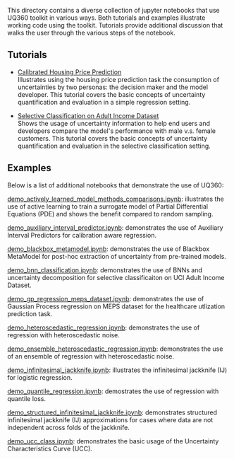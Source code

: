 This directory contains a diverse collection of jupyter notebooks that use UQ360 toolkit in various ways. Both tutorials and examples illustrate working code using the toolkit. Tutorials provide additional discussion that walks the user through the various steps of the notebook.

## Tutorials

- [Calibrated Housing Price Prediction](./tutorials/tutorial-synthetic_housing_dataset.ipynb)<br/>Illustrates using the housing price prediction task the consumption of uncertainties by two personas: the decision maker and the model developer. This tutorial covers the basic concepts of uncertainty quantification and evaluation in a simple regression setting.

- [Selective Classification on Adult Income Dataset](./tutorials/tutorial-adult_income_dataset.ipynb
)<br/> Shows the usage of uncertainty information to help end users and developers compare the model's performance with male v.s. female customers. This tutorial covers the basic concepts of uncertainty quantification and evaluation in the selective classification setting.

## Examples

Below is a list of additional notebooks that demonstrate the use of UQ360:

[demo_actively_learned_model_methods_comparisons.ipynb](./actively_learned_model/demo_actively_learned_model_methods_comparisons.ipynb): illustrates the use of active learning to train a surrogate model of Partial Differential Equations (PDE) and shows the benefit compared to random sampling.

[demo_auxiliary_interval_predictor.ipynb](./auxiliary_interval_predictor/demo_auxiliary_interval_predictor.ipynb): demonstrates the use of Auxiliary Interval Predictors for calibration aware regression.

[demo_blackbox_metamodel.ipynb](./blackbox_metamodel/demo_blackbox_metamodel.ipynb): demonstrates the use of Blackbox MetaModel for post-hoc extraction of uncertainty from pre-trained models.

[demo_bnn_classification.ipynb](./bnn_classification/demo_bnn_classification.ipynb
): demonstrates the use of BNNs and uncertainty decomposition for selective classificaiton on UCI Adult Income Dataset.

[demo_gp_regression_meps_dataset.ipynb](./gp_regression/demo_gp_regression_meps_dataset.ipynb
): demonstrates the use of Gaussian Process regression on MEPS dataset for the healthcare utlization prediction task.

[demo_heteroscedastic_regression.ipynb](./heteroscedastic_regression/demo_heteroscedastic_regression.ipynb
): demonstrates the use of regression with heteroscedastic noise.

[demo_ensemble_heteroscedastic_regression.ipynb](./ensemble_heteroscedastic_regression/demo_ensemble_heteroscedastic_regression.ipynb
): demonstrates the use of an ensemble of regression with heteroscedastic noise.

[demo_infinitesimal_jackknife.ipynb](./infinitesimal_jackknife/demo_infinitesimal_jackknife.ipynb): illustrates the infinitesimal jackknife (IJ) for logistic regression.

[demo_quantile_regression.ipynb](./quantile_regression/demo_quantile_regression.ipynb
): demostrates the use of regression with quantile loss.

[demo_structured_infinitesimal_jackknife.ipynb](./infinitesimal_jackknife/demo_structured_infinitesimal_jackknife.ipynb): demonstrates structured infinitesimal jackknife (IJ) approximations for cases where data are not independent across folds of the jackknife.

[demo_ucc_class.ipynb](./ucc_metric/demo_ucc_class.ipynb): demonstrates the basic usage of the Uncertainty Characteristics Curve (UCC).
